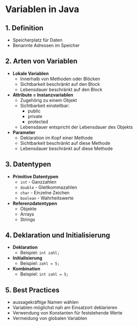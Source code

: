 # Variablen in Java

## 1. Definition
   - Speicherplatz für Daten
   - Benannte Adressen im Speicher
## 2. Arten von Variablen
   - **Lokale Variablen**
     - Innerhalb von Methoden oder Blöcken
     - Sichtbarkeit beschränkt auf den Block
     - Lebensdauer beschränkt auf den Block
   - **Attribute = Instanzvariablen**
     - Zugehörig zu einem Objekt
     - Sichtbarkeit einstellbar:
       - public
       - private
       - protected
     - Lebensdauer entspricht der Lebensdauer des Objekts
   - **Parameter**
     - Deklaration im Kopf einer Methode
     - Sichtbarkeit beschränkt auf diese Methode
     - Lebensdauer beschränkt auf diese Methode

## 3. Datentypen
   - **Primitive Datentypen**
     - `int` - Ganzzahlen
     - `double` - Gleitkommazahlen
     - `char` - Einzelne Zeichen
     - `boolean` - Wahrheitswerte
   - **Referenzdatentypen**
     - Objekte
     - Arrays
     - Strings

## 4. Deklaration und Initialisierung
   - **Deklaration**
     - Beispiel: `int zahl;`
   - **Initialisierung**
     - Beispiel: `zahl = 5;`
   - **Kombination**
     - Beispiel: `int zahl = 5;`

## 5. Best Practices
   - aussagekräftige Namen wählen
   - Variablen möglichst nah am Einsatzort deklarieren
   - Verwendung von Konstanten für feststehende Werte
   - Vermeidung von globalen Variablen
